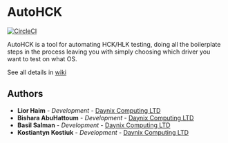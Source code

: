 # AutoHCK

[![CircleCI](https://circleci.com/gh/HCK-CI/AutoHCK.svg?style=svg)](https://circleci.com/gh/HCK-CI/AutoHCK)

AutoHCK is a tool for automating HCK/HLK testing, doing all the boilerplate steps in the process leaving you with simply choosing which driver you want to test on what OS.

See all details in [wiki](https://github.com/HCK-CI/AutoHCK/wiki)

## Authors

* **Lior Haim** - *Development* - [Daynix Computing LTD](https://github.com/Daynix)
* **Bishara AbuHattoum** - *Development* - [Daynix Computing LTD](https://github.com/Daynix)
* **Basil Salman** - *Development* - [Daynix Computing LTD](https://github.com/Daynix)
* **Kostiantyn Kostiuk** - *Development* - [Daynix Computing LTD](https://github.com/Daynix)
